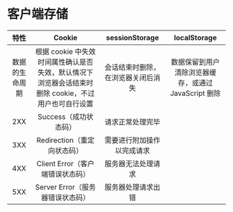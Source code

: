 # 客户端存储

| 特性 | Cookie | sessionStorage | localStorage | 
|:------:|:------:|:------:|:------:|
| 数据的生命周期 | 根据 cookie 中失效时间属性确认是否失效，默认情况下浏览器会话结束时删除 cookie，不过用户也可自行设置 | 会话结束时删除，在浏览器关闭后消失 | 数据保留到用户清除浏览器缓存，或通过 JavaScript 删除 |
|2XX|Success（成功状态码）|请求正常处理完毕|
|3XX|Redirection（重定向状态码）|需要进行附加操作以完成请求|
|4XX|Client Error（客户端错误状态码）|服务器无法处理请求|
|5XX|Server Error（服务器错误状态码）|服务器处理请求出错|
